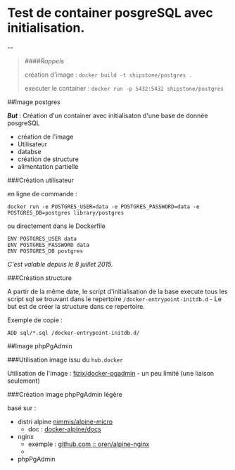 # Test de container posgreSQL avec initialisation.

--

>####*Rappels*
>
>création d'image : ```docker build -t shipstone/postgres .```
>
>executer le container : ```docker run -p 5432:5432 shipstone/postgres```



##Image postgres

***But*** : Création d'un container avec initialisaton d'une base de donnée posgreSQL 

* création de l'image
* Utilisateur
* databse
* création de structure
* alimentation partielle

###Création utilisateur

en ligne de commande : 

```shell
docker run -e POSTGRES_USER=data -e POSTGRES_PASSWORD=data -e POSTGRES_DB=postgres library/postgres
```

ou directement dans le Dockerfile

```shell
ENV POSTGRES_USER data
ENV POSTGRES_PASSWORD data
ENV POSTGRES_DB postgres
```

*C'est valable depuis le 8 juillet 2015.*

###Création structure

A partir de la même date, le script d'initialisation de la base execute tous les script sql se trouvant dans le repertoire ```/docker-entrypoint-initdb.d``` - Le but est de créer la structure dans ce repertoire.

Exemple de copie :  

```
ADD sql/*.sql /docker-entrypoint-initdb.d/
```

##Image phpPgAdmin

###Utilisation image issu du ```hub.docker```

Utilisation de l'image : [fizix/docker-pgadmin](https://hub.docker.com/r/fizix/docker-pgadmin/) - un peu limité (une liaison seulement)

###Création image phpPgAdmin légère

basé sur : 

* distri alpine [nimmis/alpine-micro](https://hub.docker.com/r/nimmis/alpine-micro/)
    * doc : [docker-alpine/docs](https://github.com/gliderlabs/docker-alpine/blob/master/docs/usage.md)
* nginx
    * exemple : [github.com :: oren/alpine-nginx](https://github.com/oren/alpine-nginx)
    * 
* phpPgAdmin 

